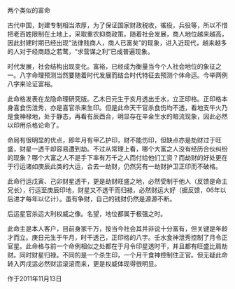两个类似的富命

古代中国，封建专制相当浓厚，为了保证国家财政税收，徭役，兵役等，所以不惜把老百姓限制在土地上，采取重农抑商政策。随着社会发展，商人地位越来越高，因此封建时期已经出现“法律贱商人，商人已富矣”的现象，进入近现代，越来越多的人对于经商趋之若鹜，“求营谋之利”已成普遍现象。

时代发展，社会结构出现变化。富裕，已经成为衡量当今个人社会地位的象征之一。八字命理预测当然要随着时代发展而结合时代特征去预测个体命运。今举两例八字来论证富裕。

此命格发表在龙隐命理研究版。乙木日元生于亥月透出壬水，立正印格。正印格本身喜食伤泄秀，亦是喜官杀来生印。但是此命天干官杀食伤均不透，看地支午火乃是食神禄地，处于静态，再看有辰酉合，明显存在辛金生水的暗流现象，因此必然以印用杀格论命了。

命局有很明显的优点，即年月有甲乙护印，财不能伤印，但缺点亦是劫财过于旺盛，财星一透干却容易遭到劫。不过从常理上看，哪个大富之人没有经历合伙纠纷的现象？哪个大富之人不是手下率有万千之人而付给他们工资？而劫财的好处更在于行运诸如庚辰此类的大运，合去一劫财，仍然另有一劫财护卫正印而不破格。

此命行运戊寅、己卯财星透干，更是劫财旺盛之地，必然受制于他人（反馈是命主兄长），行运至庚辰印地，财星又不透干而归禄，必然财运大好（据反馈，06年以后进才每年以亿计）。虽有争财，自己的钱财仍然是源源不断。

后运星官杀运大利权威之像。名望，地位都属于极强之时。

此命主是本人客户，目前身家千万，按当今社会其并非说十分富有，但关键是年龄才而立。庚日元生于午月，时干透己，正印格的八字。壬水食神泄秀控制了月令正官星。此命格与前一个命例相似之处都在于月令印星透时干，并且都有旺盛比肩劫财。同时财星归禄。不同的是一个杀生印，一个月干食神控制住正官。但无疑此命转入丙戌运必然财运滚滚而来，更是权威体现得很明显。

作于2011年11月13日

